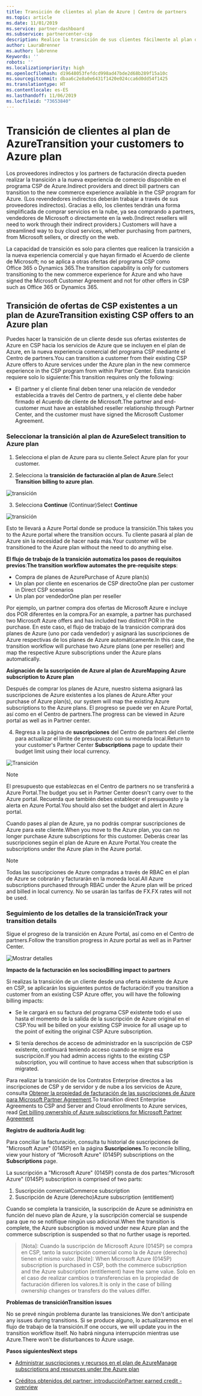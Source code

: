 ```yaml
---
title: Transición de clientes al plan de Azure | Centro de partners
ms.topic: article
ms.date: 11/01/2019
ms.service: partner-dashboard
ms.subservice: partnercenter-csp
description: Realice la transición de sus clientes fácilmente al plan de Azure
author: LauraBrenner
ms.author: labrenne
Keywords: ''
robots: ''
ms.localizationpriority: high
ms.openlocfilehash: d19648053fefdcd998ad47bde2d68b289f15a10c
ms.sourcegitcommit: dbaa6c2e8a0e6431f1420e024cca6d0dd54f1425
ms.translationtype: HT
ms.contentlocale: es-ES
ms.lasthandoff: 11/06/2019
ms.locfileid: "73653840"
---
```

# <a name="transition-your-customers-to-azure-plan"></a><span data-ttu-id="af153-103">Transición de clientes al plan de Azure</span><span class="sxs-lookup"><span data-stu-id="af153-103">Transition your customers to Azure plan</span></span>

<span data-ttu-id="af153-104">Los proveedores indirectos y los partners de facturación directa pueden realizar la transición a la nueva experiencia de comercio disponible en el programa CSP de Azure.</span><span class="sxs-lookup"><span data-stu-id="af153-104">Indirect providers and direct bill partners can transition to the new commerce experience available in the CSP program for Azure.</span></span> <span data-ttu-id="af153-105">(Los revendedores indirectos deberán trabajar a través de sus proveedores indirectos). Gracias a ello, los clientes tendrán una forma simplificada de comprar servicios en la nube, ya sea comprando a partners, vendedores de Microsoft o directamente en la web.</span><span class="sxs-lookup"><span data-stu-id="af153-105">(Indirect resellers will need to work through their indirect providers.) Customers will have a streamlined way to buy cloud services, whether purchasing from partners, from Microsoft sellers, or directly on the web.</span></span>

<span data-ttu-id="af153-106">La capacidad de transición es solo para clientes que realicen la transición a la nueva experiencia comercial y que hayan firmado el Acuerdo de cliente de Microsoft; no se aplica a otras ofertas del programa CSP como Office 365 o Dynamics 365.</span><span class="sxs-lookup"><span data-stu-id="af153-106">The transition capability is only for customers transitioning to the new commerce experience for Azure and who have signed the Microsoft Customer Agreement and not for other offers in CSP such as Office 365 or Dynamics 365.</span></span>

## <a name="transition-existing-csp-offers-to-an-azure-plan"></a><span data-ttu-id="af153-107">Transición de ofertas de CSP existentes a un plan de Azure</span><span class="sxs-lookup"><span data-stu-id="af153-107">Transition existing CSP offers to an Azure plan</span></span>

<span data-ttu-id="af153-108">Puedes hacer la transición de un cliente desde sus ofertas existentes de Azure en CSP hacia los servicios de Azure que se incluyen en el plan de Azure, en la nueva experiencia comercial del programa CSP mediante el Centro de partners.</span><span class="sxs-lookup"><span data-stu-id="af153-108">You can transition a customer from their existing CSP Azure offers to Azure services under the Azure plan in the new commerce experience in the CSP program from within Partner Center.</span></span> <span data-ttu-id="af153-109">Esta transición requiere solo lo siguiente:</span><span class="sxs-lookup"><span data-stu-id="af153-109">This transition requires only the following:</span></span>

- <span data-ttu-id="af153-110">El partner y el cliente final deben tener una relación de vendedor establecida a través del Centro de partners, y el cliente debe haber firmado el Acuerdo de cliente de Microsoft.</span><span class="sxs-lookup"><span data-stu-id="af153-110">The partner and end-customer must have an established reseller relationship through Partner Center, and the customer must have signed the Microsoft Customer Agreement.</span></span>

### <a name="select-transition-to-azure-plan"></a><span data-ttu-id="af153-111">Seleccionar la transición al plan de Azure</span><span class="sxs-lookup"><span data-stu-id="af153-111">Select transition to Azure plan</span></span>

1. <span data-ttu-id="af153-112">Selecciona el plan de Azure para su cliente.</span><span class="sxs-lookup"><span data-stu-id="af153-112">Select Azure plan for your customer.</span></span>

2. <span data-ttu-id="af153-113">Selecciona la **transición de facturación al plan de Azure**.</span><span class="sxs-lookup"><span data-stu-id="af153-113">Select **Transition billing to azure plan**.</span></span>

![transición](images/azure/transition1.png)

3. <span data-ttu-id="af153-115">Selecciona **Continue** (Continuar)</span><span class="sxs-lookup"><span data-stu-id="af153-115">Select **Continue**</span></span>

![transición](images/azure/transition2.png)

<span data-ttu-id="af153-117">Esto te llevará a Azure Portal donde se produce la transición.</span><span class="sxs-lookup"><span data-stu-id="af153-117">This takes you to the Azure portal where the transition occurs.</span></span> <span data-ttu-id="af153-118">Tu cliente pasará al plan de Azure sin la necesidad de hacer nada más.</span><span class="sxs-lookup"><span data-stu-id="af153-118">Your customer will be transitioned to the Azure plan without the need to do anything else.</span></span> 

<span data-ttu-id="af153-119">**El flujo de trabajo de la transición automatiza los pasos de requisitos previos**:</span><span class="sxs-lookup"><span data-stu-id="af153-119">**The transition workflow automates the pre-requisite steps**:</span></span> 

- <span data-ttu-id="af153-120">Compra de planes de Azure</span><span class="sxs-lookup"><span data-stu-id="af153-120">Purchase of Azure plan(s)</span></span> 
- <span data-ttu-id="af153-121">Un plan por cliente en escenarios de CSP directo</span><span class="sxs-lookup"><span data-stu-id="af153-121">One plan per customer in Direct CSP scenarios</span></span>  
- <span data-ttu-id="af153-122">Un plan por vendedor</span><span class="sxs-lookup"><span data-stu-id="af153-122">One plan per reseller</span></span>  

<span data-ttu-id="af153-123">Por ejemplo, un partner compra dos ofertas de Microsoft Azure e incluye dos POR diferentes en la compra.</span><span class="sxs-lookup"><span data-stu-id="af153-123">For an example, a partner has purchased two Microsoft Azure offers and has included two distinct POR in the purchase.</span></span> <span data-ttu-id="af153-124">En este caso, el flujo de trabajo de la transición comprará dos planes de Azure (uno por cada vendedor) y asignará las suscripciones de Azure respectivas de los planes de Azure automáticamente.</span><span class="sxs-lookup"><span data-stu-id="af153-124">In this case, the transition workflow will purchase two Azure plans (one per reseller) and map the respective Azure subscriptions under the Azure plans automatically.</span></span>  

<span data-ttu-id="af153-125">**Asignación de la suscripción de Azure al plan de Azure**</span><span class="sxs-lookup"><span data-stu-id="af153-125">**Mapping Azure subscription to Azure plan**</span></span>

<span data-ttu-id="af153-126">Después de comprar los planes de Azure, nuestro sistema asignará las suscripciones de Azure existentes a los planes de Azure.</span><span class="sxs-lookup"><span data-stu-id="af153-126">After your purchase of Azure plan(s), our system will map the existing Azure subscriptions to the Azure plans.</span></span> <span data-ttu-id="af153-127">El progreso se puede ver en Azure Portal, así como en el Centro de partners.</span><span class="sxs-lookup"><span data-stu-id="af153-127">The progress can be viewed in Azure portal as well as in Partner center.</span></span> 

4. <span data-ttu-id="af153-128">Regresa a la página de **suscripciones**  del Centro de partners del cliente para actualizar el límite de presupuesto con su moneda local.</span><span class="sxs-lookup"><span data-stu-id="af153-128">Return to your customer's Partner Center **Subscriptions** page to update their budget limit using their local currency.</span></span> 

![Transición](images/azure/transition3.png)

>[!NOTE]
><span data-ttu-id="af153-130">El presupuesto que establezcas en el Centro de partners no se transferirá a Azure Portal.</span><span class="sxs-lookup"><span data-stu-id="af153-130">The budget you set in Partner Center doesn't carry over to the Azure portal.</span></span> <span data-ttu-id="af153-131">Recuerda que también debes establecer el presupuesto y la alerta en Azure Portal.</span><span class="sxs-lookup"><span data-stu-id="af153-131">You should also set the budget and alert in Azure portal.</span></span>

<span data-ttu-id="af153-132">Cuando pases al plan de Azure, ya no podrás comprar suscripciones de Azure para este cliente.</span><span class="sxs-lookup"><span data-stu-id="af153-132">When you move to the Azure plan, you can no longer purchase Azure subscriptions for this customer.</span></span> <span data-ttu-id="af153-133">Deberás crear las suscripciones según el plan de Azure en Azure Portal.</span><span class="sxs-lookup"><span data-stu-id="af153-133">You create the subscriptions under the Azure plan in the Azure portal.</span></span>

>[!NOTE]
> <span data-ttu-id="af153-134">Todas las suscripciones de Azure compradas a través de RBAC en el plan de Azure se cobrarán y facturarán en la moneda local.</span><span class="sxs-lookup"><span data-stu-id="af153-134">All Azure subscriptions purchased through RBAC under the Azure plan will be priced and billed in local currency.</span></span> <span data-ttu-id="af153-135">No se usarán las tarifas de FX.</span><span class="sxs-lookup"><span data-stu-id="af153-135">FX rates will not be used.</span></span>

### <a name="track-your-transition-details"></a><span data-ttu-id="af153-136">Seguimiento de los detalles de la transición</span><span class="sxs-lookup"><span data-stu-id="af153-136">Track your transition details</span></span>

<span data-ttu-id="af153-137">Sigue el progreso de la transición en Azure Portal, así como en el Centro de partners.</span><span class="sxs-lookup"><span data-stu-id="af153-137">Follow the transition progress in Azure portal as well as in Partner Center.</span></span>

![Mostrar detalles](images/azure/details1.png)

<span data-ttu-id="af153-139">**Impacto de la facturación en los socios**</span><span class="sxs-lookup"><span data-stu-id="af153-139">**Billing impact to partners**</span></span>

<span data-ttu-id="af153-140">Si realizas la transición de un cliente desde una oferta existente de Azure en CSP, se aplicarán los siguientes puntos de facturación:</span><span class="sxs-lookup"><span data-stu-id="af153-140">If you transition a customer from an existing CSP Azure offer, you will have the following billing impacts:</span></span>

- <span data-ttu-id="af153-141">Se le cargará en su factura del programa CSP existente todo el uso hasta el momento de la salida de la suscripción de Azure original en el CSP.</span><span class="sxs-lookup"><span data-stu-id="af153-141">You will be billed on your existing CSP invoice for all usage up to the point of exiting the original CSP Azure subscription.</span></span>

- <span data-ttu-id="af153-142">Si tenía derechos de acceso de administrador en la suscripción de CSP existente, continuará teniendo acceso cuando se migre esa suscripción.</span><span class="sxs-lookup"><span data-stu-id="af153-142">If you had admin access rights to the existing CSP subscription, you will continue to have access when that subscription is migrated.</span></span>

<span data-ttu-id="af153-143">Para realizar la transición de los Contratos Enterprise directos a las inscripciones de CSP y de servidor y de nube a los servicios de Azure, consulta [Obtener la propiedad de facturación de las suscripciones de Azure para Microsoft Partner Agreement](https://docs.microsoft.com/azure/billing/mpa-request-ownership).</span><span class="sxs-lookup"><span data-stu-id="af153-143">To transition direct Enterprise Agreements to CSP and Server and Cloud enrollments to Azure services, read [Get billing ownership of Azure subscriptions for Microsoft Partner Agreement](https://docs.microsoft.com/azure/billing/mpa-request-ownership)</span></span>

<span data-ttu-id="af153-144">**Registro de auditoría**:</span><span class="sxs-lookup"><span data-stu-id="af153-144">**Audit log**:</span></span>

<span data-ttu-id="af153-145">Para conciliar la facturación, consulta tu historial de suscripciones de "Microsoft Azure" (0145P) en la página **Suscripciones**.</span><span class="sxs-lookup"><span data-stu-id="af153-145">To reconcile billing, view your history of “Microsoft Azure" (0145P) subscriptions on the **Subscriptions** page.</span></span> 

<span data-ttu-id="af153-146">La suscripción a "Microsoft Azure" (0145P) consta de dos partes:</span><span class="sxs-lookup"><span data-stu-id="af153-146">“Microsoft Azure" (0145P) subscription is comprised of two parts:</span></span>
1. <span data-ttu-id="af153-147">Suscripción comercial</span><span class="sxs-lookup"><span data-stu-id="af153-147">Commerce subscription</span></span> 
2. <span data-ttu-id="af153-148">Suscripción de Azure (derecho)</span><span class="sxs-lookup"><span data-stu-id="af153-148">Azure subscription (entitlement)</span></span>

<span data-ttu-id="af153-149">Cuando se completa la transición, la suscripción de Azure se administra en función del nuevo plan de Azure, y la suscripción comercial se suspende para que no se notifique ningún uso adicional.</span><span class="sxs-lookup"><span data-stu-id="af153-149">When the transition is complete, the Azure subscription is moved under new Azure plan and the commerce subscription is suspended so that no further usage is reported.</span></span>  

>[Nota]: Cuando la suscripción de Microsoft Azure (0145P) se compra en CSP, tanto la suscripción comercial como la de Azure (derecho) tienen el mismo valor.
>[Note]: When Microsoft Azure (0145P) subscription is purchased in CSP, both the commerce subscription and the Azure subscription (entitlement) have the same value. <span data-ttu-id="af153-151">Solo en el caso de realizar cambios o transferencias en la propiedad de facturación difieren los valores.</span><span class="sxs-lookup"><span data-stu-id="af153-151">It is only in the case of billing ownership changes or transfers do the values differ.</span></span> 

<span data-ttu-id="af153-152">**Problemas de transición**</span><span class="sxs-lookup"><span data-stu-id="af153-152">**Transition issues**</span></span>

<span data-ttu-id="af153-153">No se prevé ningún problema durante las transiciones.</span><span class="sxs-lookup"><span data-stu-id="af153-153">We don't anticipate any issues during transitions.</span></span> <span data-ttu-id="af153-154">Si se produce alguno, lo actualizaremos en el flujo de trabajo de la transición.</span><span class="sxs-lookup"><span data-stu-id="af153-154">If one occurs, we will update you in the transition workflow itself.</span></span> <span data-ttu-id="af153-155">No habrá ninguna interrupción mientras use Azure.</span><span class="sxs-lookup"><span data-stu-id="af153-155">There won't be disturbances to Azure usage.</span></span>  

<span data-ttu-id="af153-156">**Pasos siguientes**</span><span class="sxs-lookup"><span data-stu-id="af153-156">**Next steps**</span></span>

- [<span data-ttu-id="af153-157">Administrar suscripciones y recursos en el plan de Azure</span><span class="sxs-lookup"><span data-stu-id="af153-157">Manage subscriptions and resources under the Azure plan</span></span>](azure-plan-manage.md)

- [<span data-ttu-id="af153-158">Créditos obtenidos del partner: introducción</span><span class="sxs-lookup"><span data-stu-id="af153-158">Partner earned credit - overview</span></span>](partner-earned-credit.md)



